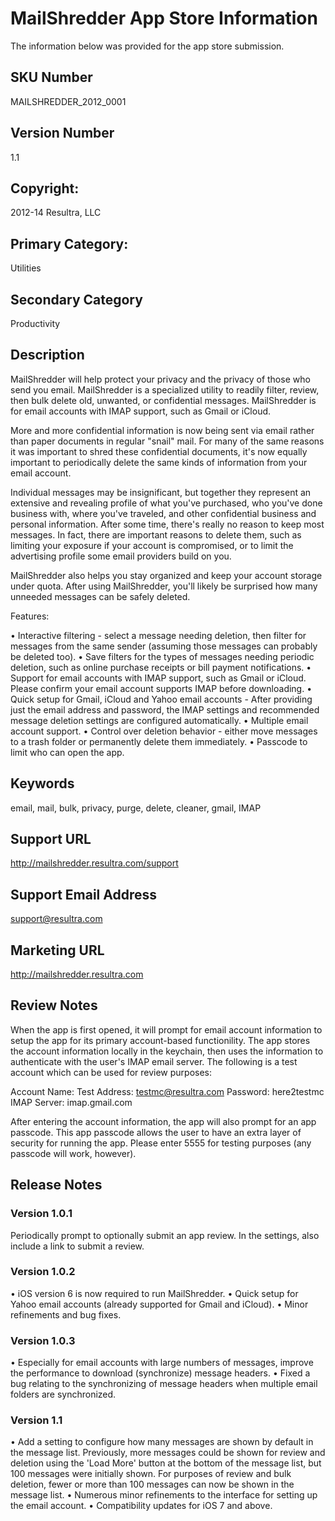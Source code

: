 # MailShredder App Store Information

The information below was provided for the app store submission.


## SKU Number

MAILSHREDDER_2012_0001

## Version Number

1.1

## Copyright:

2012-14 Resultra, LLC

## Primary Category: 

Utilities

## Secondary Category

Productivity

## Description

MailShredder will help protect your privacy and the privacy of those who send you email. MailShredder is a specialized utility to readily filter, review, then bulk delete old, unwanted, or confidential messages. MailShredder is for email accounts with IMAP support, such as Gmail or iCloud. 

More and more confidential information is now being sent via email rather than paper documents in regular "snail" mail. For many of the same reasons it was important to shred these confidential documents, it's now equally important to periodically delete the same kinds of information from your email account.

Individual messages may be insignificant, but together they represent an extensive and revealing profile of what you've purchased, who you've done business with, where you've traveled, and other confidential business and personal information. After some time, there's really no reason to keep most messages. In fact, there are important reasons to delete them, such as limiting your exposure if your account is compromised, or to limit the advertising profile some email providers build on you.

MailShredder also helps you stay organized and keep your account storage under quota. After using MailShredder, you'll likely be surprised how many unneeded messages can be safely deleted.

Features: 

• Interactive filtering - select a message needing deletion, then filter for messages from the same sender (assuming those messages can probably be deleted too).
• Save filters for the types of messages needing periodic deletion, such as online purchase receipts or bill payment notifications.
• Support for email accounts with IMAP support, such as Gmail or iCloud. Please confirm your email account supports IMAP before downloading.
• Quick setup for Gmail, iCloud and Yahoo email accounts -  After providing just the email address and password, the IMAP settings and recommended message deletion settings are configured automatically.
• Multiple email account support.
• Control over deletion behavior - either move messages to a trash folder or permanently delete them immediately.
• Passcode to limit who can open the app.

## Keywords

email, mail, bulk, privacy, purge, delete, cleaner, gmail, IMAP

## Support URL

http://mailshredder.resultra.com/support

## Support Email Address

support@resultra.com

## Marketing URL

http://mailshredder.resultra.com

## Review Notes

When the app is first opened, it will prompt for email account information to setup the app for its primary account-based functionility. The app stores the account information locally in the keychain, then uses the information to authenticate with the user's IMAP email server. The following is a test account which can be used for review purposes: 

Account Name: Test
Address: testmc@resultra.com
Password: here2testmc
IMAP Server: imap.gmail.com

After entering the account information, the app will also prompt for an app passcode. This app passcode allows the user to have an extra  layer of security for running the app. Please enter 5555 for testing purposes (any passcode will work, however).

## Release Notes

### Version 1.0.1

Periodically prompt to optionally submit an app review. In the settings, also include a link to submit a review.

### Version 1.0.2

• iOS version 6 is now required to run MailShredder.
• Quick setup for Yahoo email accounts (already supported for Gmail and iCloud).
• Minor refinements and bug fixes.

### Version 1.0.3

• Especially for email accounts with large numbers of messages, improve the performance to download (synchronize) message headers.
• Fixed a bug relating to the synchronizing of message headers when multiple email folders are synchronized.

### Version 1.1

• Add a setting to configure how many messages are shown by default in the message list. Previously, more messages could be shown for review and deletion using the 'Load More' button at the bottom of the message list, but 100 messages were initially shown. For purposes of review and bulk deletion, fewer or more than 100 messages can now be shown in the message list.
• Numerous minor refinements to the interface for setting up the email account.
• Compatibility updates for iOS 7 and above.




